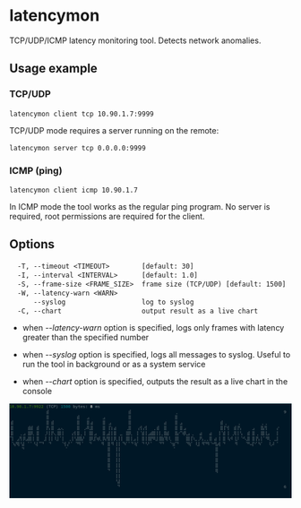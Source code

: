 # latencymon

TCP/UDP/ICMP latency monitoring tool. Detects network anomalies.

## Usage example

### TCP/UDP

```
latencymon client tcp 10.90.1.7:9999
```

TCP/UDP mode requires a server running on the remote:

```
latencymon server tcp 0.0.0.0:9999
```

### ICMP (ping)

```
latencymon client icmp 10.90.1.7
```

In ICMP mode the tool works as the regular ping program. No server is required,
root permissions are required for the client.

## Options

```
  -T, --timeout <TIMEOUT>        [default: 30]
  -I, --interval <INTERVAL>      [default: 1.0]
  -S, --frame-size <FRAME_SIZE>  frame size (TCP/UDP) [default: 1500]
  -W, --latency-warn <WARN>
      --syslog                   log to syslog
  -C, --chart                    output result as a live chart
```

* when *--latency-warn* option is specified, logs only frames with latency
greater than the specified number

* when *--syslog* option is specified, logs all messages to syslog. Useful to
run the tool in background or as a system service

* when *--chart* option is specified, outputs the result as a live chart in the
console

<img src="https://raw.githubusercontent.com/alttch/latencymon/master/chart.png"
/>

